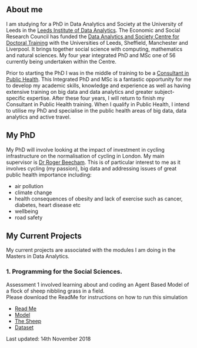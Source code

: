 About me
--------

I am studying for a PhD in Data Analytics and Society at the University of Leeds in the [Leeds Institute of Data Analytics](https://lida.leeds.ac.uk/).  The Economic and Social Research Council has funded the [Data Analytics and Society Centre for Doctoral Training](https://lida.leeds.ac.uk/study-training/datacdt/) with the Universities of Leeds, Sheffield, Manchester and Liverpool. It brings together social science with computing, mathematics and natural sciences.  My four year integrated PhD and MSc one of 56 currently being undertaken within the Centre.     

Prior to starting the PhD I was in the middle of training to be a [Consultant in Public Health](https://www.healthcareers.nhs.uk/explore-roles/public-health/roles-public-health/public-health-consultants-and-specialists).  This Integrated PhD and MSc is a fantastic opportunity for me to develop my academic skills, knowledge and experience as well as having extensive training on big data and data analytics and greater subject-specific expertise.  After these four years, I will return to finish my Consultant in Public Health training.  When I qualify in Public Health, I intend to utilise my PhD and specialise in the public health areas of big data, data analytics and active travel.



My PhD
------
My PhD will involve looking at the impact of investment in cycling infrastructure on the normalisation of cycling in London. My main supervisor is [Dr Roger Beecham](https://www.geog.leeds.ac.uk/people/r.beecham).  This is of particular interest to me as it involves cycling (my passion), big data and addressing issues of great public health importance including:
  - air pollution
  - climate change
  - health consequences of obesity and lack of exercise such as cancer, diabetes, heart disease etc
  - wellbeing
  - road safety



My Current Projects
-------------------
My current projects are associated with the modules I am doing in the Masters in Data Analytics.  

### 1. Programming for the Social Sciences.  
Assessment 1 involved learning about and coding an Agent Based Model of a flock of sheep nibbling grass in a field.  
Please download the ReadMe for instructions on how to run this simulation
- [Read Me](docs/readme.md)
- [Model](/docs/SheepABMFinal.py)
- [The Sheep](/docs/agentframework.py)
- [Dataset](/docs/in.txt)


Last updated: 14th November 2018
